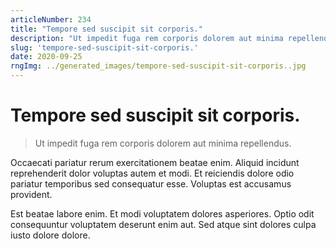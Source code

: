 ```yaml
---
articleNumber: 234
title: "Tempore sed suscipit sit corporis."
description: "Ut impedit fuga rem corporis dolorem aut minima repellendus."
slug: 'tempore-sed-suscipit-sit-corporis.'
date: 2020-09-25
rngImg: ../generated_images/tempore-sed-suscipit-sit-corporis..jpg
---
```


# Tempore sed suscipit sit corporis.

> Ut impedit fuga rem corporis dolorem aut minima repellendus.

Occaecati pariatur rerum exercitationem beatae enim. Aliquid incidunt reprehenderit dolor voluptas autem et modi. Et reiciendis dolore odio pariatur temporibus sed consequatur esse. Voluptas est accusamus provident.
 Est beatae labore enim. Et modi voluptatem dolores asperiores. Optio odit consequuntur voluptatem deserunt enim aut. Sed atque sint dolores culpa iusto dolore dolore.
